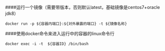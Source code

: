 ####运行一个镜像（需要带版本，否则默认latest，基础镜像是centos7+oracle jdk8）
```
docker run -p ${容器内端口}:${对外暴露的端口} -t ${镜像名称}
```
####使用docker命令来进入运行中的容器的linux命令行
```
docker exec -i -t  ${容器ID} /bin/bash
```